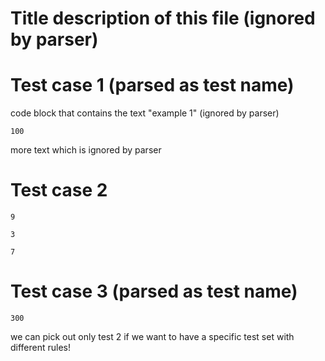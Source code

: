 ﻿Title description of this file (ignored by parser)
==================================================

# Test case 1 (parsed as test name)

code block that contains the text "example 1" (ignored by parser)

```
100
```

more text which is ignored by parser

# Test case 2

```
9
```

```
3
```

```
7
```

# Test case 3 (parsed as test name)

```
300
```


we can pick out only test 2 if we want to have a specific test set with different rules!